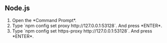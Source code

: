 ## Node.js
<ol>
    <li>Open the *Command Prompt*.</li>
    <li>Type `npm config set proxy http://127.0.0.1:53128`. And press *ENTER*.</li>
    <li>Type `npm config set https-proxy http://127.0.0.1:53128`. And press *ENTER*.</li>
</ol>